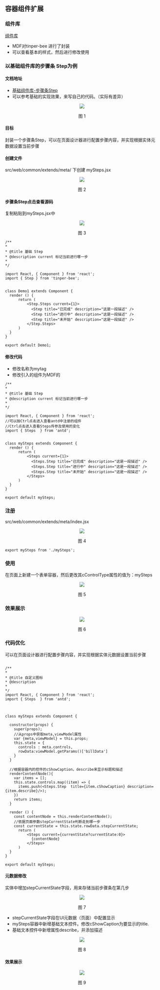 ## 容器组件扩展

### 组件库

[组件库](http://bee.tinper.org/tinper-bee/)
- MDF对tinper-bee 进行了封装
- 可以查看基本的样式，然后进行修改使用


### 以基础组件库的步骤条 Step为例

#### 文档地址

- [基础组件库-步骤条Step](http://bee.tinper.org/tinper-bee/bee-step)
- 可以参考基础的实现效果，来写自己的代码。（实际有差异）

<div align=center>
<img src="/mybook/professional-yonbuilder/mdf/compomentext/images/13.png"/>
</div>
<p align="center">图 1</p>


#### 目标

封装一个步骤条Step，可以在页面设计器进行配置步骤内容，并实现根据实体元数据设置当前步骤


#### 创建文件

src/web/common/extends/meta/  下创建  mySteps.jsx

<div align=center>
<img src="/mybook/professional-yonbuilder/mdf/compomentext/images/14.png"/>
</div>
<p align="center">图 2</p>

#### 步骤条Step点击查看源码

复制粘贴到mySteps.jsx中

<div align=center>
<img src="/mybook/professional-yonbuilder/mdf/compomentext/images/15.png"/>
</div>
<p align="center">图 3</p>

```
/**
*
* @title 基础 Step
* @description current 标记当前进行哪一步
*
*/

import React, { Component } from 'react';
import { Step } from 'tinper-bee';


class Demo1 extends Component {
  render () {
      return (
          <Step.Steps current={1}>
            <Step title="已完成" description="这是一段描述" />
            <Step title="进行中" description="这是一段描述" />
            <Step title="未开始" description="这是一段描述" />
          </Step.Steps>
      )
  }
}

export default Demo1;

```

#### 修改代码

- 修改名称为mytag
- 修改引入的组件为MDF的

```
/**
*
* @title 基础 Step
* @description current 标记当前进行哪一步
*
*/

import React, { Component } from 'react';
//可以按Ctrl点击进入查看antd中注册的组件
//Ctrl点击进入查看Steps传参及使用的变化
import { Steps  } from 'antd';


class mySteps extends Component {
  render () {
      return (
          <Steps current={1}>
            <Steps.Step title="已完成" description="这是一段描述" />
            <Steps.Step title="进行中" description="这是一段描述" />
            <Steps.Step title="未开始" description="这是一段描述" />
          </Steps>
      )
  }
}

export default mySteps;

```

### 注册

src/web/common/extends/meta/index.jsx

<div align=center>
<img src="/mybook/professional-yonbuilder/mdf/compomentext/images/16.png"/>
</div>
<p align="center">图 4</p>

```
export mySteps from './mySteps';

```

### 使用

在页面上新建一个表单容器，然后更改其cControlType属性的值为：mySteps

<div align=center>
<img src="/mybook/professional-yonbuilder/mdf/compomentext/images/17.png"/>
</div>
<p align="center">图 5</p>


### 效果展示

<div align=center>
<img src="/mybook/professional-yonbuilder/mdf/compomentext/images/18.png"/>
</div>
<p align="center">图 6</p>


### 代码优化

可以在页面设计器进行配置步骤内容，并实现根据实体元数据设置当前步骤

```

/**
*
* @title 自定义图标
* @description
*
*/
import React, { Component } from 'react';
import { Steps  } from 'antd';



class mySteps extends Component {

  constructor(props) {
    super(props);
    //从props中获取meta,viewModel属性
    var {meta,viewModel} = this.props;
    this.state = {
      controls : meta.controls,
      rowData:viewModel.getParams()['billData']
    }
  }
  
  //根据容器内的控件的cShowCaption，describe来显示标题和描述
  renderContentNode(){
    var items = [];
    this.state.controls.map((item) => {
      items.push(<Steps.Step  title={item.cShowCaption} description={item.describe}/>);
    })
    return items;
  }

  render () {
    const contentNode = this.renderContentNode();
    //依据页面参数stepCurrentState判断走到哪一步
    const currentState = this.state.rowData.stepCurrentState;
      return (
          <Steps current={currentState?currentState:0}>
            {contentNode}
          </Steps>
      )
  }
}

export default mySteps;

```

#### 元数据修改

实体中增加stepCurrentState字段，用来存储当前步骤条在第几步

<div align=center>
<img src="/mybook/professional-yonbuilder/mdf/compomentext/images/19.png"/>
</div>
<p align="center">图 7</p>

- stepCurrentState字段在UI元数据（页面）中配置显示
- mySteps容器中新增基础文本控件。修改cShowCaption为要显示的title.
- 基础文本控件中新增属性describe，并添加描述

<div align=center>
<img src="/mybook/professional-yonbuilder/mdf/compomentext/images/20.png"/>
</div>
<p align="center">图 8</p>

#### 效果展示

<div align=center>
<img src="/mybook/professional-yonbuilder/mdf/compomentext/images/21.png"/>
</div>
<p align="center">图 9</p>




